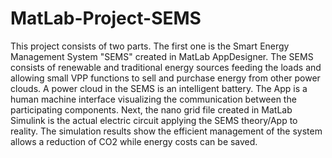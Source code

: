 # MatLab-Project-SEMS
This project consists of two parts. 
The first one is the Smart Energy Management System "SEMS" created in MatLab AppDesigner.
The SEMS consists of renewable and traditional energy sources feeding the loads and allowing small VPP functions to sell and purchase energy from other power clouds.
A power cloud in the SEMS is an intelligent battery. 
The App is a human machine interface visualizing the communication between the participating components.
Next, the nano grid file created in MatLab Simulink is the actual electric circuit applying the SEMS theory/App to reality.
The simulation results show the efficient management of the system allows a reduction of CO2 while energy costs can be saved.
